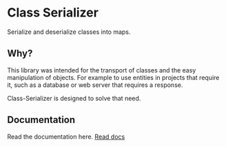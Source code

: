 # Class Serializer

Serialize and deserialize classes into maps.

## Why?

This library was intended for the transport of classes and the easy manipulation of objects. For example to use entities in projects that require it, such as a database or web server that requires a response.

Class-Serializer is designed to solve that need.

## Documentation

Read the documentation here. [Read docs](https://github.com/dotphin/ClassSerializer/wiki/Documentation)